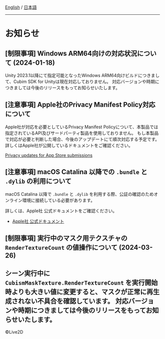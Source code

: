 [English](NOTICE.md) / [日本語](NOTICE.ja.md)

---

# お知らせ

## [制限事項] Windows ARM64向けの対応状況について (2024-01-18)

Unity 2023.1以降にて指定可能となったWindows ARM64向けビルドにつきまして、Cubim SDK for Unityは現在対応しておりません。
対応バージョンや時期につきましては今後のリリースをもってお知らせいたします。


## [注意事項] Apple社のPrivacy Manifest Policy対応について

Apple社が対応を必要としているPrivacy Manifest Policyについて、本製品では指定されているAPI及びサードパーティ製品を使用しておりません。
もし本製品で対応が必要と判断した場合、今後のアップデートにて順次対応する予定です。
詳しくはApple社が公開しているドキュメントをご確認ください。

[Privacy updates for App Store submissions](https://developer.apple.com/news/?id=3d8a9yyh)


## [注意事項] macOS Catalina 以降での `.bundle` と `.dylib` の利用について

macOS Catalina 以降で `.bundle` と `.dylib` を利用する際、公証の確認のためオンライン環境に接続している必要があります。

詳しくは、Apple社 公式ドキュメントをご確認ください。

* [Apple社 公式ドキュメント](https://developer.apple.com/documentation/security/notarizing_your_app_before_distribution)


## [制限事項] 実行中のマスク用テクスチャの `RenderTextureCount` の値操作について (2024-03-26)

シーン実行中に `CubismMaskTexture.RenderTextureCount` を実行開始時よりも大きい値に変更すると、マスクが正常に再生成されない不具合を確認しています。
対応バージョンや時期につきましては今後のリリースをもってお知らせいたします。
---

©Live2D
